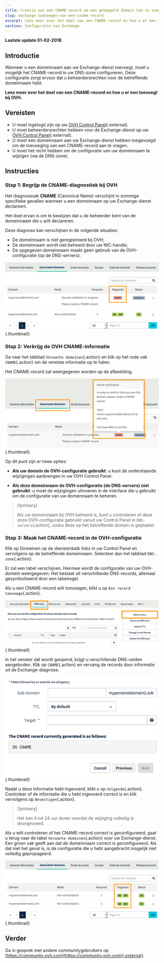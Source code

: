 ```yaml
---
title: Creatie van een CNAME-record om een gekoppeld domein toe te voegen
slug: exchange-toevoegen-van-een-cname-record
excerpt: Lees meer over het doel van een CNAME-record en hoe u er een toevoegt bij OVH
section: Configuratie van Exchange
---
```


**Laatste update 01-02-2018**

## Introductie

Wanneer u een domeinnaam aan uw Exchange-dienst toevoegt, moet u mogelijk het CNAME-record in uw DNS-zone configureren. Deze configuratie zorgt ervoor dat u beheerdersrechten voor de betreffende domeinnaam hebt.

**Lees meer over het doel van een CNAME-record en hoe u er een toevoegt bij OVH.**

## Vereisten

- U moet ingelogd zijn op uw [OVH Control Panel](https://www.ovh.com/auth/?action=gotomanager){.external}.
- U moet beheerdersrechten hebben voor de Exchange-dienst op uw [OVH Control Panel](https://www.ovh.com/auth/?action=gotomanager){.external}.
- U moet een domeinnaam aan uw Exchange-dienst hebben toegevoegd om de toevoeging van een CNAME-record aan te vragen.
- U moet het recht hebben om de configuratie van uw domeinnaam te wijzigen (via de DNS-zone).

## Instructies

### Stap 1: Begrijp de CNAME-diagnostiek bij OVH

Het diagnosevak **CNAME** (Canonical Name) verschijnt in sommige specifieke gevallen wanneer u een domeinnaam op uw Exchange-dienst declareert.

Het doel ervan is om te bewijzen dat u de beheerder bent van de domeinnaam die u wilt declareren.

Deze diagnose kan verschijnen in de volgende situaties:

- De domeinnaam is niet geregistreerd bij OVH;
- De domeinnaam wordt niet beheerd door uw NIC-handle;
- De opgegeven domeinnaam maakt geen gebruik van de OVH-configuratie (op de DNS-servers).

![Exchange](images/cname_exchange_diagnostic.png){.thumbnail}

### Stap 2: Verkrijg de OVH CNAME-informatie 

Ga naar het tabblad `Verwante domeinen`{.action} en klik op het rode vak `CNAME`{.action} om de vereiste informatie op te halen.

Het CNAME-record zal weergegeven worden op de afbeelding.

![Exchange](images/cname_exchange_informations.png){.thumbnail}

Op dit punt zijn er twee opties:

- **Als uw domein de OVH-configuratie gebruikt**: u kunt de onderstaande wijzigingen aanbrengen in uw OVH Control Panel.

- **Als deze domeinnaam de OVH-configuratie (de DNS-servers) niet gebruikt**: u moet de wijzigingen uitvoeren in de interface die u gebruikt om de configuratie van uw domeinnaam te beheren.

> [!primary]
>
> Als uw domeinnaam bij OVH beheerd is, kunt u controleren of deze onze OVH-configuratie gebruikt vanuit uw Control Panel in `DNS-servers`{.action}, zodra deze op het betreffende domein is geplaatst.
>

### Stap 3: Maak het CNAME-record in de OVH-configuratie

Klik op Domeinen op de dienstenbalk links in uw Control Panel en vervolgens op de betreffende domeinnaam. Selecteer dan het tabblad `DNS-zone`{.action}.

Er zal een tabel verschijnen.  Hiermee wordt de configuratie van uw OVH-domein weergegeven. Het bestaat uit verschillende DNS-records, allemaal gesymboliseerd door een tabelregel.

Als u een CNAME-record wilt toevoegen, klikt u op `Een record toevoege`{.action}.

![Exchange](images/cname_exchange_add_entry_step1.png){.thumbnail}

In het venster dat wordt geopend, krijgt u verschillende DNS-velden aangeboden. Klik op `CNAME`{.action} en vervang de records door informatie uit de Exchange-diagnose.

![Exchange](images/cname_add_entry_dns_zone.png){.thumbnail}

Nadat u deze informatie hebt ingevoerd, klikt u op `Volgende`{.action}. Controleer of de informatie die u hebt ingevoerd correct is en klik vervolgens op `Bevestigen`{.action}.

> [!primary]
>
> Het kan 4 tot 24 uur duren voordat de wijziging volledig is doorgevoerd.
>

Als u wilt controleren of het CNAME-record correct is geconfigureerd, gaat u terug naar de tabel `Verwante domeinen`{.action} voor uw Exchange-dienst. Een groen vak geeft aan dat de domeinnaam correct is geconfigureerd. Als dat niet het geval is, is de configuratie die u hebt aangebracht mogelijk niet volledig gepropageerd.

![Exchange](images/cname_exchange_diagnostic_green.png){.thumbnail}

## Verder

Ga in gesprek met andere communitygebruikers op [https://community.ovh.com](https://community.ovh.com){.external}.